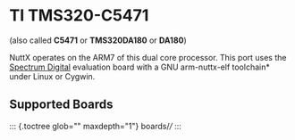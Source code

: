 TI TMS320-C5471
===============

(also called **C5471** or **TMS320DA180** or **DA180**)

NuttX operates on the ARM7 of this dual core processor. This port uses
the [Spectrum Digital](http://www.spectrumdigital.com/) evaluation board
with a GNU arm-nuttx-elf toolchain\* under Linux or Cygwin.

Supported Boards
----------------

::: {.toctree glob="" maxdepth="1"}
boards/*/*
:::
